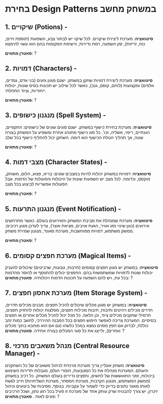 # בחירת Design Patterns במשחק מחשב

## 1. שיקויים (Potions) - 

**סיטואציה**: מערכת ליצירת שיקויים. לכל שיקוי יש לבחור צבע, השפעות (תוספת חיים, כוח, זריזות), זמן השפעה, רמת נדירות, ורשימת המקומות בהם הוא עשוי להימצא

**פאטרן מתאים**: ?


## 2. דמויות (Characters) - 

**סיטואציה**: מערכת ליצירת דמויות שחקן במשחק. ישנם מגוון גזעים (בני אדם, גמדים, אלפים) ומקצועות (לוחם, קוסם, גנב), כאשר לכל שילוב יש תכונות בסיס שונות, יכולות ייחודיות, וציוד התחלתי.

**פאטרן מתאים**: ?


## 3. מנגנון כישופים (Spell System) - 

**סיטואציה**: מערכת בחירת כישוף במשחק. ישנם סוגים שונים של כישופים: התקפיים, הגנתיים, ריפוי, אשליה, וכו'. כל סוג כישוף מתנהג אחרת ומשפיע על המשחק בצורה שונה, אך תהליך הטלת הכישוף הוא דומה. השחקן יכול להחליף כישוף בכל שלב

**פאטרן מתאים**: ?


## 4. מצבי דמות (Character States) -

**סיטואציה**: דמויות במשחק יכולות להיות במצבים שונים: בריא, פצוע, הלום, משותק, מוקסם, וכדומה. לכל מצב יש השפעות שונות על היכולות והפעולות של הדמות. אבל הפעולות אפשריות לביצוע בכל מצב

**פאטרן מתאים**: ?


## 5. מנגנון התרעות (Event Notification) - 

**סיטואציה**: מערכת שמנהלת את סביבת המשחק והאירועים בעולם. כאשר מתרחשים אירועים (כגון שינוי מזג אוויר, הגעת אויבים, מציאת אוצר), צריך לעדכן מגוון רכיבים: ממשק משתמש, דמויות ממוחשבות, מערכת סאונד, מנגנון שמירת משחק.

**פאטרן מתאים**: ?


## 6. מערכת חפצים קסומים (Magical Items) - 
**סיטואציה**: במשחק יש מגוון חפצים קסומים (חרבות, טבעות, שרביטים) שיכולים להעניק יכולות שונות לדמויות שמשתמשות בהם. החפצים יכולים להתווסף או להוסר מהדמות בכל עת, ויש להם השפעה על תכונות הדמות ויכולותיה.
**פאטרן מתאים**: ?

## 7. מערכת אחסון חפצים (Item Storage System) - 
**סיטואציה**: במשחק יש מגוון מכלים שיכולים להכיל חפצים: מבנים מכילים חדרים, חדרים מכילים רהיטים ותיבות, תיבות מכילות חפצים, מפלצות יכולות להחזיק חפצים, תרמילי שחקנים מכילים ציוד, וכן הלאה. כל מכל יכול להכיל מכלים אחרים או חפצים בסיסיים. המערכת צריכה לאפשר חיפוש חפצים בכל המבנה ההיררכי, לחשב כמות זהב כוללת, לבדוק אם חפץ מסוים נמצא במכל כלשהו (גם אם הוא מוחבא בתוך מכלים אחרים), ולייצג את כל סוגי המכלים בצורה אחידה.
**פאטרן מתאים**: ?

## 8. מנהל משאבים מרכזי (Central Resource Manager) - 
**סיטואציה**: משחק אונליין צריך מערכת מרכזית לניהול משאבים של כל השחקנים והעולם. המערכת מנהלת את כל המטבעות, חומרי הגלם, מגבלות תדירות השימוש ביכולות, זמני התאוששות של לחשים, וחפצים נדירים בעולם המשחק. כל רכיב במשחק (ממשק המשתמש, מנגנון הקרבות, מערכת המסחר, מערכת השליחויות) חייב לגשת לאותו מאגר נתונים בדיוק כדי לשמור על עקביות. בנוסף, מסיבות של ביצועים וניהול זיכרון, יש צורך להבטיח שרק עותק אחד של מערכת זו פעיל בכל רגע נתון, ושכל הרכיבים פונים לאות .
**פאטרן מתאים**: ?


